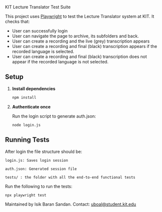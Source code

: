 KIT Lecture Translator Test Suite

This project uses [Playwright](https://playwright.dev/) to test the Lecture Translator system at KIT. It checks that:

- User can successfully login
- User can navigate the page to archive, its subfolders and back.
- User can create a recording and the live (grey) transcription appears
- User can create a recording and final (black) transcription appears if the recorded language is selected.
- User can create a recording and final (black) transcription does not appear if the recorded language is not selected.

## Setup

1. **Install dependencies** 
   ```bash
   npm install

2. **Authenticate once**
   
    Run the login script to generate auth.json:

       node login.js

## Running Tests

After login the file structure should be:

    login.js: Saves login session

    auth.json: Generated session file

    tests/ : the folder with all the end-to-end functional tests

Run the following to run the tests:

    npx playwright test



Maintained by Isik Baran Sandan. Contact: uboal@student.kit.edu
